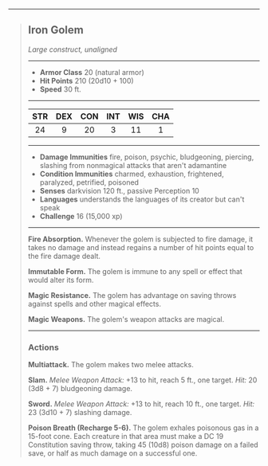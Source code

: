 ***
> ## Iron Golem
> *Large construct, unaligned*
> 
> ***
> 
> - **Armor Class** 20 (natural armor)
> - **Hit Points** 210 (20d10 + 100)
> - **Speed** 30 ft.
> 
> ***
> 
> |STR|DEX|CON|INT|WIS|CHA|
> |:---:|:---:|:---:|:---:|:---:|:---:|
> |24|9|20|3|11|1|
> 
> ***
> 
> - **Damage Immunities** fire, poison, psychic, bludgeoning, piercing, slashing from nonmagical attacks that aren't adamantine
> - **Condition Immunities** charmed, exhaustion, frightened, paralyzed, petrified, poisoned
> - **Senses** darkvision 120 ft., passive Perception 10
> - **Languages** understands the languages of its creator but can't speak
> - **Challenge** 16 (15,000 xp)
> 
> ***
> 
> **Fire Absorption.** Whenever the golem is subjected to fire damage, it takes no damage and instead regains a number of hit points equal to the fire damage dealt.
> 
> **Immutable Form.** The golem is immune to any spell or effect that would alter its form.
> 
> **Magic Resistance.** The golem has advantage on saving throws against spells and other magical effects.
> 
> **Magic Weapons.** The golem's weapon attacks are magical.
> 
> ***
> 
> ### Actions
> **Multiattack.** The golem makes two melee attacks.
> 
> **Slam.** *Melee Weapon Attack:* +13 to hit, reach 5 ft., one target. *Hit:* 20 (3d8 + 7) bludgeoning damage.
> 
> **Sword.** *Melee Weapon Attack:* +13 to hit, reach 10 ft., one target. *Hit:* 23 (3d10 + 7) slashing damage.
> 
> **Poison Breath (Recharge 5-6).** The golem exhales poisonous gas in a 15-foot cone. Each creature in that area must make a DC 19 Constitution saving throw, taking 45 (10d8) poison damage on a failed save, or half as much damage on a successful one.